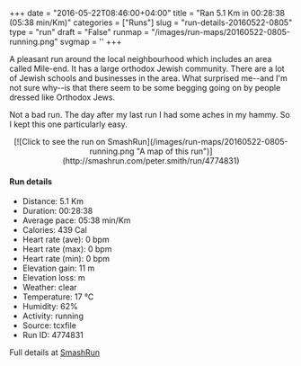 +++
date = "2016-05-22T08:46:00+04:00"
title = "Ran 5.1 Km in 00:28:38 (05:38 min/Km)"
categories = ["Runs"]
slug = "run-details-20160522-0805"
type = "run"
draft = "False"
runmap = "/images/run-maps/20160522-0805-running.png"
svgmap = '<polyline points="0 86, 9 76, 15 73, 16 72, 30 65, 59 58, 69 57, 86 56, 95 45, 100 40, 56 21, 52 24, 32 15, 8 42, 28 53, 27 55, 28 56, 36 60">'
+++

A pleasant run around the local neighbourhood which includes an area called Mile-end. It has a large  orthodox Jewish community. There are a lot of Jewish schools and businesses in the area. What surprised me--and I'm not sure why--is that there seem to be some begging going on by people dressed like Orthodox Jews. 

Not a bad run. The day after my last run I had some aches in my hammy. So I kept this one particularly easy. 

<!--more-->

<center>
[![Click to see the run on SmashRun](/images/run-maps/20160522-0805-running.png "A map of this run")](http://smashrun.com/peter.smith/run/4774831)
</center>

#### Run details

* Distance: 5.1 Km
* Duration: 00:28:38
* Average pace: 05:38 min/Km
* Calories: 439 Cal
* Heart rate (ave): 0 bpm
* Heart rate (max): 0 bpm
* Heart rate (min): 0 bpm
* Elevation gain: 11 m
* Elevation loss:  m
* Weather: clear
* Temperature: 17 &deg;C
* Humidity: 62%
* Activity: running
* Source: tcxfile
* Run ID: 4774831

Full details at [SmashRun](http://smashrun.com/peter.smith/run/4774831)